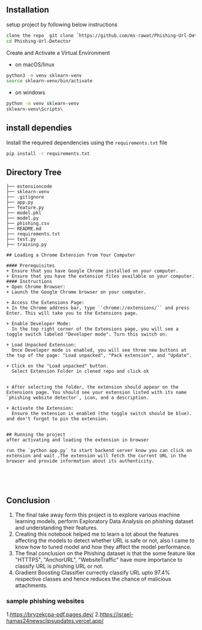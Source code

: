 


## Installation

setup project by following below instructions

```bash
clone the repo  git clone `https://github.com/ms-rawat/Phishing-Url-Detector`
cd Phishing-Url-Detector
```
Create and Activate a Virtual Environment
* on macOS/linux
```bash
python3 -m venv sklearn-venv
source sklearn-venv/bin/activate
```
* on windows
```bash
python -m venv sklearn-venv
sklearn-venv\Scripts\
```

## install dependies
Install the required dependencies using the `requirements.txt` file
```bash
pip install -r requirements.txt
```
## Directory Tree 
```
├── extensioncode  
├── sklearn-venv
├── .gitignore
├── app.py
├── feature.py
├── model.pkl
├── model.py
├── phishing.csv
├── README.md
├── requirements.txt
├── test.py
├── training.py

## Loading a Chrome Extension from Your Computer

#### Prerequisites
+ Ensure that you have Google Chrome installed on your computer.
+ Ensure that you have the extension files available on your computer.
#### Instructions
+ Open Chrome Browser:
+ Launch the Google Chrome browser on your computer.

+ Access the Extensions Page:
+ In the Chrome address bar, type ``chrome://extensions/`` and press Enter. This will take you to the Extensions page.

+ Enable Developer Mode:
  In the top right corner of the Extensions page, you will see a    toggle switch labeled "Developer mode". Turn this switch on.

+ Load Unpacked Extension:
  Once Developer mode is enabled, you will see three new buttons at the top of the page: "Load unpacked", "Pack extension", and "Update".

+ Click on the "Load unpacked" button.
  Select Extension Folder in cloned repo and click ok


+ After selecting the folder, the extension should appear on the Extensions page. You should see your extension listed with its name  `phishing website detector`, icon, and a description.

+ Activate the Extension:
  Ensure the extension is enabled (the toggle switch should be blue). and don't forgot to pin the extension.


## Running the project
after activating and loading the extension in browser

run the `python app.py` to start backend server know you can click on extension and wait ,The extension will fetch the current URL in the browser and provide information about its authenticity.





```







## Conclusion
1. The final take away form this project is to explore various machine learning models, perform Exploratory Data Analysis on phishing dataset and understanding their features. 
2. Creating this notebook helped me to learn a lot about the features affecting the models to detect whether URL is safe or not, also I came to know how to tuned model and how they affect the model performance.
3. The final conclusion on the Phishing dataset is that the some feature like "HTTTPS", "AnchorURL", "WebsiteTraffic" have more importance to classify URL is phishing URL or not. 
4. Gradient Boosting Classifier currectly classify URL upto 97.4% respective classes and hence reduces the chance of malicious attachments.


### sample phishing websites
1.https://bryzekcpa-pdf.pages.dev/
2.https://israel-hamas24newsclipsupdates.vercel.app/
